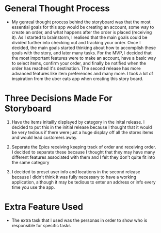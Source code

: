 # General Thought Process
- My genreal thought process behind the storyboard was that the most essential goals for this app would be
  creating an account, some way to create an order, and what happens after the order is placed (receiving it). As I started
  to brainstorm, I realised that the main goals could be divided further into checking out and tracking your order. Once I decided,
  the main goals started thinking about how to accomplish these goals with the story, and later many tasks. For the MVP, I decided
  that the most important features were to make an account, have a basic way to select items, confirm your order, and finally be
  notified when the order has reached it's destination. The second release has more advanced features like item preferences and many
  more. I took a lot of inspiration from the uber eats app when creating this story board.

# Three Decisions Made For Storyboard
1. Have the items initailly displayed by category in the inital release. I decided to put this in the initial release because
I thought that it would be very tedious if there were just a huge display off all the stores items and would lead customers away.

2. Seperate the Epics receiving keeping track of order and receiving order. I decided to separate these because I thought that they may have many different features associated with them and I felt they don't quite fit into the same category

3. I decided to preset user info and locations in the second release because I didn't think it was fully necessary to have a working   application, although it may be tedious to enter an address or info every time you use the app.

# Extra Feature Used
- The extra task that I used was the personas in order to show who is responsible for specific tasks